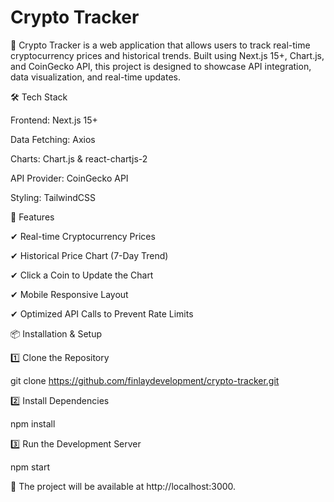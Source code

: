 # Crypto Tracker

🚀 Crypto Tracker is a web application that allows users to track real-time cryptocurrency prices and historical trends. Built using Next.js 15+, Chart.js, and CoinGecko API, this project is designed to showcase API integration, data visualization, and real-time updates.

🛠️ Tech Stack

Frontend: Next.js 15+

Data Fetching: Axios

Charts: Chart.js & react-chartjs-2

API Provider: CoinGecko API

Styling: TailwindCSS

📌 Features

✔ Real-time Cryptocurrency Prices

✔ Historical Price Chart (7-Day Trend)

✔ Click a Coin to Update the Chart

✔ Mobile Responsive Layout

✔ Optimized API Calls to Prevent Rate Limits

📦 Installation & Setup

1️⃣ Clone the Repository

git clone https://github.com/finlaydevelopment/crypto-tracker.git


2️⃣ Install Dependencies

npm install

3️⃣ Run the Development Server

npm start

🚀 The project will be available at http://localhost:3000.
